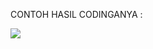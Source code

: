 CONTOH HASIL CODINGANYA :

<a href='https://raw.githubusercontent.com/satriabot99/.github/main/profile/satriabot99.png'><img src='https://telegra.ph/file/51835779bc430f513d2d8.jpg' type='image'></a>
